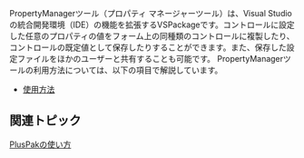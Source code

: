 PropertyManagerツール（プロパティ マネージャーツール）は、Visual Studioの統合開発環境（IDE）の機能を拡張するVSPackageです。コントロールに設定した任意のプロパティの値をフォーム上の同種類のコントロールに複製したり、コントロールの既定値として保存したりすることができます。また、保存した設定ファイルをほかのユーザーと共有することも可能です。
PropertyManagerツールの利用方法については、以下の項目で解説しています。

* [使用方法](gcdocsite__documentlink?toc-item-id=8e846af0-1771-480b-af99-3a4897dc1530)

## 関連トピック

[PlusPakの使い方](gcdocsite__documentlink?toc-item-id=f660d5eb-01cf-4c16-8edb-cac373cd0651)